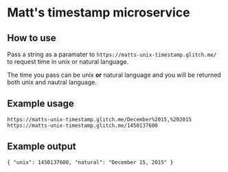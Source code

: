 Matt's timestamp microservice
=============================

How to use
----------

Pass a string as a paramater to `https://matts-unix-timestamp.glitch.me/` to request time in unix or natural language.

The time you pass can be unix **or** natural language and you will be returned both unix and nautral language.

Example usage
-------------

`https://matts-unix-timestamp.glitch.me/December%2015,%202015`
`https://matts-unix-timestamp.glitch.me/1450137600`

Example output
--------------

`{ "unix": 1450137600, "natural": "December 15, 2015" }`